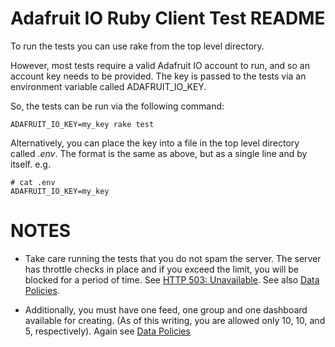 # Adafruit IO Ruby Client Test README

To run the tests you can use rake from the top level directory.

However, most tests require a valid Adafruit IO account to run, and so an
account key needs to be provided.  The key is passed to the tests via an
environment variable called ADAFRUIT_IO_KEY.

So, the tests can be run via the following command:

    ADAFRUIT_IO_KEY=my_key rake test

Alternatively, you can place the key into a file in the top level directory
called _.env_.  The format is the same as above, but as a single line and
by itself. e.g.

    # cat .env
    ADAFRUIT_IO_KEY=my_key

# NOTES

- Take care running the tests that you do not spam the server.  The server has
throttle checks in place and if you exceed the limit, you will be blocked for
a period of time. See
[HTTP 503: Unavailable](https://learn.adafruit.com/adafruit-io/http-status-codes).
See also [Data Policies](https://learn.adafruit.com/adafruit-io/data-policies).

- Additionally, you must have one feed, one group and one dashboard available
for creating. (As of this writing, you are allowed only 10, 10, and 5,
respectively). Again see
[Data Policies](https://learn.adafruit.com/adafruit-io/data-policies)
